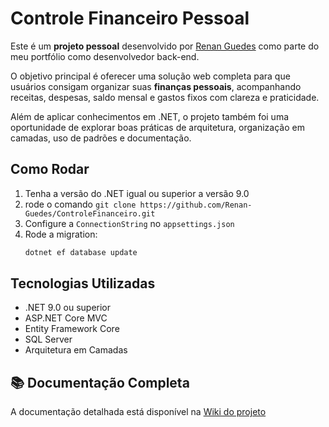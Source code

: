 # Controle Financeiro Pessoal

Este é um **projeto pessoal** desenvolvido por [Renan Guedes](https://github.com/Renan-Guedes) como parte do meu portfólio como desenvolvedor back-end.

O objetivo principal é oferecer uma solução web completa para que usuários consigam organizar suas **finanças pessoais**, acompanhando receitas, despesas, saldo mensal e gastos fixos com clareza e praticidade.

Além de aplicar conhecimentos em .NET, o projeto também foi uma oportunidade de explorar boas práticas de arquitetura, organização em camadas, uso de padrões e documentação.

## Como Rodar
1. Tenha a versão do .NET igual ou superior a versão 9.0
2. rode o comando `git clone https://github.com/Renan-Guedes/ControleFinanceiro.git`
3. Configure a `ConnectionString` no `appsettings.json`
4. Rode a migration:
   ```bash
   dotnet ef database update

## Tecnologias Utilizadas
- .NET 9.0 ou superior
- ASP.NET Core MVC
- Entity Framework Core
- SQL Server
- Arquitetura em Camadas

## 📚 Documentação Completa

A documentação detalhada está disponível na [Wiki do projeto](https://github.com/Renan-Guedes/ControleFinanceiro/wiki)
